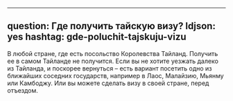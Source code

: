  ---
 question: Где получить тайскую визу?
 ldjson: yes
 hashtag: gde-poluchit-tajskuju-vizu
 ---

В любой стране, где есть посольство Королевства Тайланд. Получить ее в самом Тайланде не получится. Если вы не хотите уезжать далеко из Тайланда, и поскорее вернуться – есть вариант посетить одно из ближайших соседних государств, например в Лаос, Малайзию, Мьянму или Камбоджу. Или вы можете сделать визу в своей стране, перед отъездом.